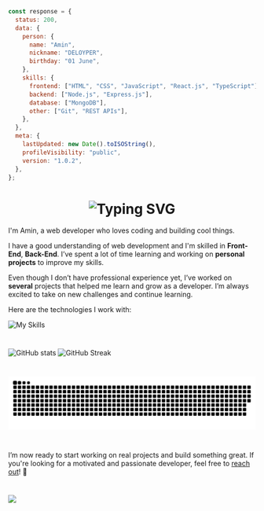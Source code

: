 ```js
const response = {
  status: 200,
  data: {
    person: {
      name: "Amin",
      nickname: "DELOYPER",
      birthday: "01 June",
    },
    skills: {
      frontend: ["HTML", "CSS", "JavaScript", "React.js", "TypeScript"],
      backend: ["Node.js", "Express.js"],
      database: ["MongoDB"],
      other: ["Git", "REST APIs"],
    },
  },
  meta: {
    lastUpdated: new Date().toISOString(),
    profileVisibility: "public",
    version: "1.0.2",
  },
};
```

## <h1 align="center"><img src="https://readme-typing-svg.demolab.com?font=Jetbrains+Mono&size=35&duration=3000&pause=1000&color=A4E3F8&center=true&vCenter=true&width=1000&height=40&lines=Hi%2C+I'm+Amin;A+Full-Stack+Web+Developer;I+specialize+in+web+development;Passionate+about+building+scalable+web+applications;Welcome+to+my+GitHub+profile!" alt="Typing SVG"/></h1>

I'm Amin, a web developer who loves coding and building cool things.

I have a good understanding of web development and I'm skilled in **Front-End**, **Back-End**. I’ve spent a lot of time learning and working on **personal projects** to improve my skills.

Even though I don’t have professional experience yet, I’ve worked on **several** projects that helped me learn and grow as a developer. I’m always excited to take on new challenges and continue learning.

Here are the technologies I work with:

![My Skills](https://skillicons.dev/icons?i=js,ts,html,css,nodejs,mongodb,vscode,github,git,discord)

#

![GitHub stats](https://github-readme-stats.vercel.app/api?username=deloyper&count_private=true&show_icons=true&title_color=57cdf1&text_color=ffffff&icon_color=57cdf1&border_color=0d1117&bg_color=0d1117)
![GitHub Streak](https://streak-stats.demolab.com/?user=deloyper&background=0d1117&border=0d1117&stroke=57cdf1&ring=57cdf1&fire=57cdf1&currStreakNum=57cdf1&sideNums=57cdf1&currStreakLabel=57cdf1&sideLabels=57cdf1&dates=ffffff)

#

![Snake](https://raw.githubusercontent.com/deloyper/deloyper/35dc78274094d7e23f0d41c0cdf5dbdefdb8483e/github-contribution-grid-snake-dark.svg)

#

I’m now ready to start working on real projects and build something great. If you're looking for a motivated and passionate developer, feel free to [reach out](https://t.me/a01100001)! 🚀

#

![](https://komarev.com/ghpvc/?username=deloyper&color=red)
